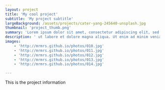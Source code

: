 ```yaml
---
layout: project
title: 'My cool project'
subtitle: 'My project subtitle'
largeBackground: /assets/projects/cater-yang-245640-unsplash.jpg
thumbnail: 'project_thumb.png'
summary: 'Lorem ipsum dolor sit amet, consectetur adipiscing elit, sed do eiusmod tempor incididunt'
description: ' ut labore et dolore magna aliqua. Ut enim ad minim veniam, quis nostrud exercitation ullamco laboris nisi ut aliquip ex ea commodo consequat. Duis aute irure dolor in reprehenderit in voluptate velit esse cillum dolore eu fugiat nulla pariatur. Excepteur sint occaecat cupidatat non proident, sunt in culpa qui officia deserunt mollit anim id est laborum.'
images:
    - 'http://mrmrs.github.io/photos/010.jpg'
    - 'http://mrmrs.github.io/photos/011.jpg'
    - 'http://mrmrs.github.io/photos/012.jpg'
    - 'http://mrmrs.github.io/photos/013.jpg'
    - 'http://mrmrs.github.io/photos/014.jpg'

---
```


This is the project information 